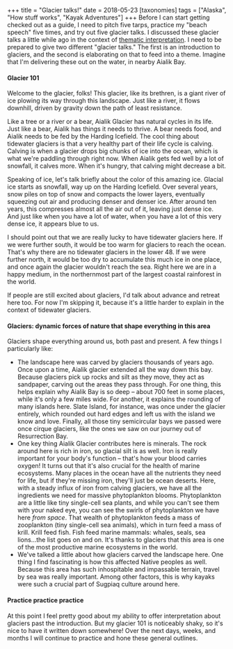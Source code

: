 +++
title = "Glacier talks!"
date = 2018-05-23
[taxonomies]
tags = ["Alaska", "How stuff works", "Kayak Adventures"]
+++
Before I can start getting checked out as a guide, I need to pitch five
tarps, practice my "beach speech" five times, and try out five glacier
talks. I discussed these glacier talks a little while ago in the context of
[thematic interpretation](@/posts/2018-05-09-purposeful-interpretation.md). I
need to be prepared to give two different "glacier talks." The first is an
introduction to glaciers, and the second is elaborating on that to feed
into a theme. Imagine that I'm delivering these out on the water, in nearby
Aialik Bay.

<!-- more -->

#### Glacier 101

Welcome to the glacier, folks! This glacier, like its brethren, is a giant river of ice plowing its way through this landscape. Just like a river, it flows downhill, driven by gravity down the path of least resistance.

Like a tree or a river or a bear, Aialik Glacier has natural cycles in its life. Just like a bear, Aialik has things it needs to thrive. A bear needs food, and Aialik needs to be fed by the Harding Icefield. The cool thing about tidewater glaciers is that a very healthy part of their life cycle is calving. Calving is when a glacier drops big chunks of ice into the ocean, which is what we're paddling through right now. When Aialik gets fed well by a lot of snowfall, it calves more. When it's hungry, that calving might decrease a bit.

Speaking of ice, let's talk briefly about the color of this amazing ice. Glacial ice starts as snowfall, way up on the Harding Icefield. Over several years, snow piles on top of snow and compacts the lower layers, eventually squeezing out air and producing denser and denser ice. After around ten years, this compresses almost all the air out of it, leaving just dense ice. And just like when you have a lot of water, when you have a lot of this very dense ice, it appears blue to us.

I should point out that we are really lucky to have tidewater glaciers here. If we were further south, it would be too warm for glaciers to reach the ocean. That's why there are no tidewater glaciers in the lower 48. If we were further north, it would be too dry to accumulate this much ice in one place, and once again the glacier wouldn't reach the sea. Right here we are in a happy medium, in the northernmost part of the largest coastal rainforest in the world.

If people are still excited about glaciers, I'd talk about advance and retreat here too. For now I'm skipping it, because it's a little harder to explain in the context of tidewater glaciers.

#### Glaciers: dynamic forces of nature that shape everything in this area

Glaciers shape everything around us, both past and present. A few things I particularly like:

- The landscape here was carved by glaciers thousands of years ago. Once upon a time, Aialik glacier extended all the way down this bay. Because glaciers pick up rocks and silt as they move, they act as sandpaper, carving out the areas they pass through. For one thing, this helps explain why Aialik Bay is so deep – about 700 feet in some places, while it's only a few miles wide. For another, it explains the rounding of many islands here. Slate Island, for instance, was once under the glacier entirely, which rounded out hard edges and left us with the island we know and love. Finally, all those tiny semicircular bays we passed were once cirque glaciers, like the ones we saw on our journey out of Resurrection Bay.
- One key thing Aialik Glacier contributes here is minerals. The rock around here is rich in iron, so glacial silt is as well. Iron is really important for your body's function – that's how your blood carries oxygen! It turns out that it's also crucial for the health of marine ecosystems. Many places in the ocean have all the nutrients they need for life, but if they're missing iron, they'll just be ocean deserts. Here, with a steady influx of iron from calving glaciers, we have all the ingredients we need for massive phytoplankton blooms. Phytoplankton are a little like tiny single-cell sea plants, and while you can't see them with your naked eye, you can see the swirls of phytoplankton we have here _from space_. That wealth of phytoplankton feeds a mass of zooplankton (tiny single-cell sea animals), which in turn feed a mass of krill. Krill feed fish. Fish feed marine mammals: whales, seals, sea lions...the list goes on and on. It's thanks to glaciers that this area is one of the most productive marine ecosystems in the world.
- We've talked a little about how glaciers carved the landscape here. One thing I find fascinating is how this affected Native peoples as well. Because this area has such inhospitable and impassable terrain, travel by sea was really important. Among other factors, this is why kayaks were such a crucial part of Sugpiaq culture around here.

#### Practice practice practice

At this point I feel pretty good about my ability to offer interpretation about glaciers past the introduction. But my glacier 101 is noticeably shaky, so it's nice to have it written down somewhere! Over the next days, weeks, and months I will continue to practice and hone these general outlines.
